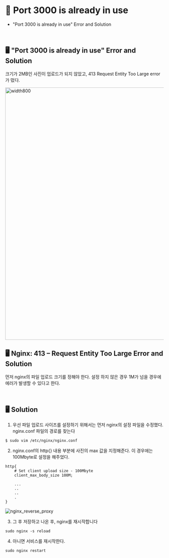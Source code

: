 # 📝 Port 3000 is already in use

- "Port 3000 is already in use" Error and Solution

<br>

## 🖥  "Port 3000 is already in use" Error and Solution

  크기가 2MB인 사진이 업로드가 되지 않았고, 413 Request Entity Too Large error가 떴다. 

  <img width="800" alt="width800" src="https://user-images.githubusercontent.com/59908525/143443590-6efcd9c7-861f-495a-b33a-fdcb5245ba31.PNG">

<br>

## 🖥 Nginx: 413 – Request Entity Too Large Error and Solution

  먼저 nginx의 파일 업로드 크기를 정해야 한다. 설정 하지 않은 경우 1M가 넘을 경우에 에러가 발생할 수 있다고 한다. 
  
<br>

## 🖥 Solution

  1. 우선 파일 업로드 사이즈를 설정하기 위해서는 먼저 nginx의 설정 파일을 수정했다. nginx.conf 파일의 경로를 찾는다
  ```
  $ sudo vim /etc/nginx/nginx.conf

  ```

  2. nginx.conf의 http{} 내용 부분에 사진의 max 값을 지정해준다. 이 경우에는 100Mbyte로 설정을 해주었다.
  ```
  http{
      # Set client upload size - 100Mbyte
      client_max_body_size 100M;

      ...
      ..
      ..
      .
  }

  ```

![nginx_reverse_proxy](https://user-images.githubusercontent.com/59908525/145716359-9220f78d-9500-4f30-bb5b-234f66cad909.jpg)


  3. 그 후 저장하고 나온 후, nginx를 재시작합니다
  ```
  sudo nginx -s reload
  ``` 

  4. 아니면 서비스를 재시작한다.
  ``` 
  sudo nginx restart
  ```
